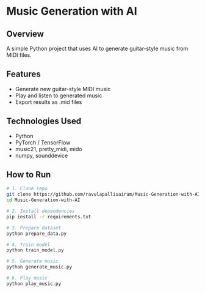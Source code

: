 # Music Generation with AI

## Overview
A simple Python project that uses AI to generate guitar-style music from MIDI files.

## Features
- Generate new guitar-style MIDI music  
- Play and listen to generated music  
- Export results as .mid files  

## Technologies Used
- Python  
- PyTorch / TensorFlow  
- music21, pretty_midi, mido  
- numpy, sounddevice  

## How to Run
```bash
# 1. Clone repo
git clone https://github.com/ravulapallisairam/Music-Generation-with-AI.git
cd Music-Generation-with-AI

# 2. Install dependencies
pip install -r requirements.txt

# 3. Prepare dataset
python prepare_data.py

# 4. Train model
python train_model.py

# 5. Generate music
python generate_music.py

# 6. Play music
python play_music.py
